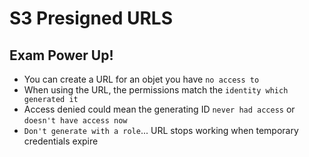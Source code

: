 # S3 Presigned URLS

## Exam Power Up!

- You can create a URL for an objet you have `no access to`
- When using the URL, the permissions match the `identity which generated it`
- Access denied could mean the generating ID `never had access` or `doesn't have access now`
- `Don't generate with a role`... URL stops working when temporary credentials expire
